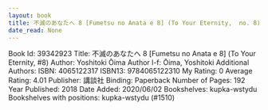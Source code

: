 ```yaml
---
layout: book
title: 不滅のあなたへ 8 [Fumetsu no Anata e 8] (To Your Eternity,  no. 8)
date_read: None
---
```


Book Id: 39342923
Title: 不滅のあなたへ 8 [Fumetsu no Anata e 8] (To Your Eternity, #8)
Author: Yoshitoki Ōima
Author l-f: Ōima, Yoshitoki
Additional Authors: 
ISBN: 4065122317
ISBN13: 9784065122310
My Rating: 0
Average Rating: 4.01
Publisher: 講談社
Binding: Paperback
Number of Pages: 192
Year Published: 2018
Date Added: 2020/06/02
Bookshelves: kupka-wstydu
Bookshelves with positions: kupka-wstydu (#1510)

